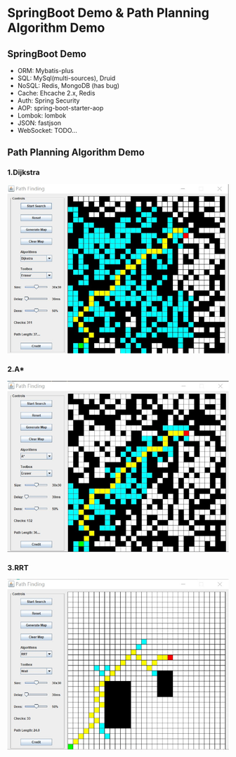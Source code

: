 # SpringBoot Demo & Path Planning Algorithm Demo
## SpringBoot Demo
* ORM: Mybatis-plus
* SQL: MySql(multi-sources), Druid
* NoSQL: Redis, MongoDB (has bug)
* Cache: Ehcache 2.x, Redis
* Auth: Spring Security
* AOP: spring-boot-starter-aop
* Lombok: lombok
* JSON: fastjson
* WebSocket: TODO...

## Path Planning Algorithm Demo
### 1.Dijkstra
![Dijkstra Example](src/main/resources/assets/Dijkstra_Example.jpg)
### 2.A*
![A* Example](src/main/resources/assets/A_Star_Example.jpg)
### 3.RRT
![RRT Example](src/main/resources/assets/RRT_Example.jpg)


